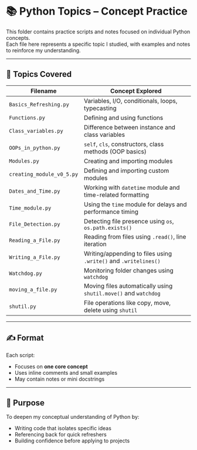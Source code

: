 # 📚 Python Topics – Concept Practice

This folder contains practice scripts and notes focused on individual Python concepts.  
Each file here represents a specific topic I studied, with examples and notes to reinforce my understanding.

---

## 🧠 Topics Covered

| Filename                  | Concept Explored                                                |
|---------------------------|-----------------------------------------------------------------|
| `Basics_Refreshing.py`    | Variables, I/O, conditionals, loops, typecasting                |
| `Functions.py`            | Defining and using functions                                    |
| `Class_variables.py`      | Difference between instance and class variables                 |
| `OOPs_in_python.py`       | `self`, `cls`, constructors, class methods (OOP basics)         |
| `Modules.py`              | Creating and importing modules                                  |
| `creating_module_v0_5.py` | Defining and importing custom modules                           |
| `Dates_and_Time.py`       | Working with `datetime` module and time-related formatting      |
| `Time_module.py`          | Using the `time` module for delays and performance timing       |
| `File_Detection.py`       | Detecting file presence using `os`, `os.path.exists()`          |
| `Reading_a_File.py`       | Reading from files using `.read()`, line iteration              |
| `Writing_a_File.py`       | Writing/appending to files using `.write()` and `.writelines()` |
| `Watchdog.py`             | Monitoring folder changes using `watchdog`                      |
| `moving_a_file.py`        | Moving files automatically using `shutil.move()` and `watchdog`  |
| `shutil.py`               | File operations like copy, move, delete using `shutil`          |

---

## ✍️ Format

Each script:
- Focuses on **one core concept**
- Uses inline comments and small examples
- May contain notes or mini docstrings

---

## 📌 Purpose

To deepen my conceptual understanding of Python by:
- Writing code that isolates specific ideas
- Referencing back for quick refreshers
- Building confidence before applying to projects
